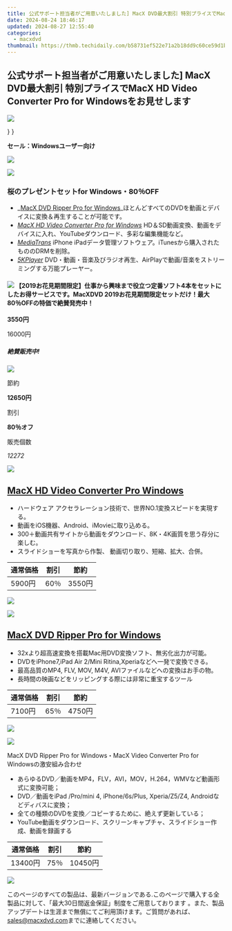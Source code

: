 ```yaml
---
title: 公式サポート担当者がご用意いたしました] MacX DVD最大割引 特別プライスでMacX HD Video Converter Pro for Windowsをお見せします
date: 2024-08-24 18:46:17
updated: 2024-08-27 12:55:40
categories:
  - macxdvd
thumbnail: https://thmb.techidaily.com/b58731ef522e71a2b18dd9c60ce59d1b021be466af8c6f07f44a82b94265d7d5.jpg
---
```


## 公式サポート担当者がご用意いたしました] MacX DVD最大割引 特別プライスでMacX HD Video Converter Pro for Windowsをお見せします

[![](https://www.macxdvd.com/special-offer/../image/logo.png)](https://tools.techidaily.com/macxdvd/products/)

} }

**セール：Windowsユーザー向け**

![](https://www.macxdvd.com/special-offer/image-style/spring2016-jp/win.png) 

![](https://www.macxdvd.com/special-offer/image-style/2018-sakura/pack-80-win.png) 

### 桜のプレゼントセットfor Windows・80％OFF

* _[MacX DVD Ripper Pro for Windows](https://tools.techidaily.com/macxdvd/products/)_ほとんどすべてのDVDを動画とデバイスに変換＆再生することが可能です。
* _[MacX HD Video Converter Pro for Windows](https://tools.techidaily.com/macxdvd/products/)_ HD＆SD動画変換、動画をデバイスに入れ、YouTubeダウンロード、多彩な編集機能など。
* _[MediaTrans](https://tools.techidaily.com/winxdvd/products/)_ iPhone iPadデータ管理ソフトウェア。iTunesから購入されたもののDRMを削除。
* _[5KPlayer](https://tools.techidaily.com/5kplayer/products/)_ DVD・動画・音楽及びラジオ再生、AirPlayで動画/音楽をストリーミングする万能プレーヤー。

#### ![](https://www.macxdvd.com/special-offer/image-style/spring2016-jp/icon.png) 【2019お花見期間限定】仕事から興味まで役立つ定番ソフト4本をセットにしたお得サービスです。MacXDVD 2019お花見期間限定セットだけ！最大80％OFFの特価で絶賛発売中！

**3550円** 

16000円

##### 絶賛販売中!

[![](https://www.macxdvd.com/special-offer/image-style/2019-sakura/t_buy.png)](https://secure.avangate.com/order/checkout.php?PRODS=4688063&QTY=1&CART=1&SHORT%5FFORM=1&COUPON=MACXPromotokkapack) 

節約

**12650円** 

割引

**80％オフ** 

販売個数

_12272_ 



![](https://www.macxdvd.com/special-offer/image-style/2019-sakura/vcp-60-win.png)

## [MacX HD Video Converter Pro Windows](https://tools.techidaily.com/macxdvd/products/)

* ハードウェア アクセラレーション技術で、世界NO.1変換スピードを実現する。
* 動画をiOS機器、Android、iMovieに取り込める。
* 300＋動画共有サイトから動画をダウンロード、8K・4K画質を思う存分に楽しむ。
* スライドショーを写真から作製、 動画切り取り、短縮、拡大、合併。

| 通常価格  | 割引  | 節約    |
| ----- | --- | ----- |
| 5900円 | 60％ | 3550円 |

[![](https://www.macxdvd.com/special-offer/image-style/2019-sakura/2350.png)](https://secure.avangate.com/order/checkout.php?PRODS=4650071&QTY=1&CART=1&SHORT%5FFORM=1&COUPON=MACXVCP195OFFER)

![](https://www.macxdvd.com/special-offer/image-style/2019-sakura/drp-65-win.png)

## [MacX DVD Ripper Pro for Windows](https://tools.techidaily.com/macxdvd/products/)

* 32xより超高速変換を搭載Mac用DVD変換ソフト、無劣化出力が可能。
* DVDをiPhone7,iPad Air 2/Mini Ritina,Xperiaなどへ一発で変換できる。
* 最高品質のMP4, FLV, MOV, M4V, AVIファイルなどへの変換はお手の物。
* 長時間の映画などをリッピングする際には非常に重宝するツール

| 通常価格  | 割引  | 節約    |
| ----- | --- | ----- |
| 7100円 | 65％ | 4750円 |

[![](https://www.macxdvd.com/special-offer/image-style/2019-sakura/2350.png)](https://secure.avangate.com/order/checkout.php?PRODS=4690857&QTY=1&CART=1&SHORT%5FFORM=1&COUPON=MACXDRP195OFFER)



![](https://www.macxdvd.com/special-offer/image-style/2019-sakura/pro-pck-75-win.png)

MacX DVD Ripper Pro for Windows・MacX Video Converter Pro for Windowsの激安組み合わせ

* あらゆるDVD／動画をMP4，FLV，AVI，MOV，H.264，WMVなど動画形式に変換可能；
* DVD／動画をiPad /Pro/mini 4, iPhone/6s/Plus, Xperia/Z5/Z4, Androidなどディバスに変換；
* 全ての種類のDVDを変換／コピーするために、絶えず更新している；
* YouTube動画をダウンロード、スクリーンキャプチャ、スライドショー作成、動画を録画する

| 通常価格   | 割引  | 節約     |
| ------ | --- | ------ |
| 13400円 | 75％ | 10450円 |

[![](https://www.macxdvd.com/special-offer/image-style/2019-sakura/2950.png)](https://secure.avangate.com/order/checkout.php?PRODS=4650102&QTY=1&CART=1&SHORT%5FFORM=1&COUPON=MACXPACK295OFFER)



このページのすべての製品は、最新バージョンである.このページで購入する全製品に対して、「最大30日間返金保証」制度をご用意しております 。また、製品アップデートは生涯まで無償にてご利用頂けます。ご質問があれば、[sales@macxdvd.com](https://tools.techidaily.com/macxdvd/products/)までに連絡してください。

<ins class="adsbygoogle"
     style="display:block"
     data-ad-format="autorelaxed"
     data-ad-client="ca-pub-7571918770474297"
     data-ad-slot="1223367746"></ins>



<ins class="adsbygoogle"
     style="display:block"
     data-ad-client="ca-pub-7571918770474297"
     data-ad-slot="8358498916"
     data-ad-format="auto"
     data-full-width-responsive="true"></ins>
